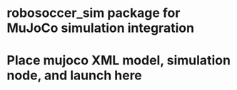 # robosoccer_sim package for MuJoCo simulation integration
# Place mujoco XML model, simulation node, and launch here
